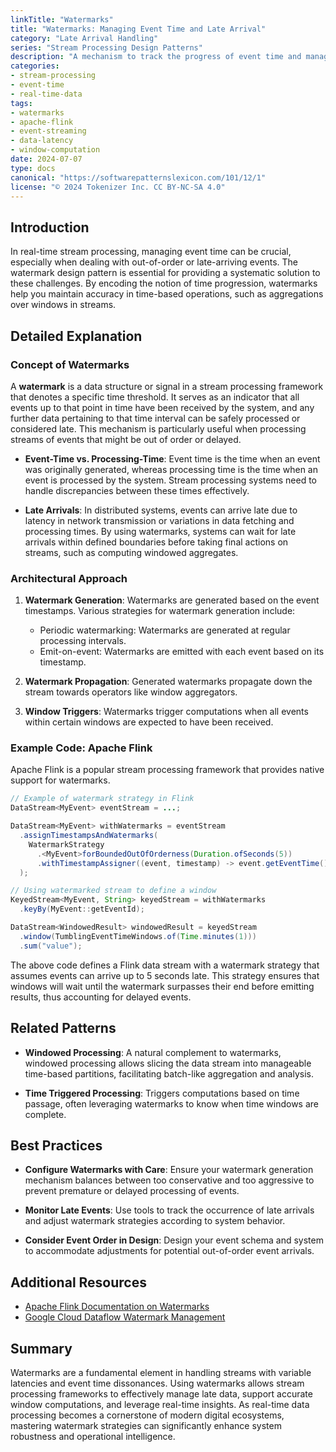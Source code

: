 ```yaml
---
linkTitle: "Watermarks"
title: "Watermarks: Managing Event Time and Late Arrival"
category: "Late Arrival Handling"
series: "Stream Processing Design Patterns"
description: "A mechanism to track the progress of event time and manage out-of-order or late-arriving events by indicating when a system can safely assume all events up to a certain timestamp have been accounted for."
categories:
- stream-processing
- event-time
- real-time-data
tags:
- watermarks
- apache-flink
- event-streaming
- data-latency
- window-computation
date: 2024-07-07
type: docs
canonical: "https://softwarepatternslexicon.com/101/12/1"
license: "© 2024 Tokenizer Inc. CC BY-NC-SA 4.0"
---
```


## Introduction

In real-time stream processing, managing event time can be crucial, especially when dealing with out-of-order or late-arriving events. The watermark design pattern is essential for providing a systematic solution to these challenges. By encoding the notion of time progression, watermarks help you maintain accuracy in time-based operations, such as aggregations over windows in streams.

## Detailed Explanation

### Concept of Watermarks

A **watermark** is a data structure or signal in a stream processing framework that denotes a specific time threshold. It serves as an indicator that all events up to that point in time have been received by the system, and any further data pertaining to that time interval can be safely processed or considered late. This mechanism is particularly useful when processing streams of events that might be out of order or delayed.

- **Event-Time vs. Processing-Time**: Event time is the time when an event was originally generated, whereas processing time is the time when an event is processed by the system. Stream processing systems need to handle discrepancies between these times effectively.
  
- **Late Arrivals**: In distributed systems, events can arrive late due to latency in network transmission or variations in data fetching and processing times. By using watermarks, systems can wait for late arrivals within defined boundaries before taking final actions on streams, such as computing windowed aggregates.

### Architectural Approach

1. **Watermark Generation**: Watermarks are generated based on the event timestamps. Various strategies for watermark generation include:
   - Periodic watermarking: Watermarks are generated at regular processing intervals.
   - Emit-on-event: Watermarks are emitted with each event based on its timestamp.

2. **Watermark Propagation**: Generated watermarks propagate down the stream towards operators like window aggregators.

3. **Window Triggers**: Watermarks trigger computations when all events within certain windows are expected to have been received.

### Example Code: Apache Flink

Apache Flink is a popular stream processing framework that provides native support for watermarks.

```java
// Example of watermark strategy in Flink
DataStream<MyEvent> eventStream = ...;

DataStream<MyEvent> withWatermarks = eventStream
  .assignTimestampsAndWatermarks(
    WatermarkStrategy
      .<MyEvent>forBoundedOutOfOrderness(Duration.ofSeconds(5))
      .withTimestampAssigner((event, timestamp) -> event.getEventTime())
  );

// Using watermarked stream to define a window
KeyedStream<MyEvent, String> keyedStream = withWatermarks
  .keyBy(MyEvent::getEventId);

DataStream<WindowedResult> windowedResult = keyedStream
  .window(TumblingEventTimeWindows.of(Time.minutes(1)))
  .sum("value");
```

The above code defines a Flink data stream with a watermark strategy that assumes events can arrive up to 5 seconds late. This strategy ensures that windows will wait until the watermark surpasses their end before emitting results, thus accounting for delayed events.

## Related Patterns

- **Windowed Processing**: A natural complement to watermarks, windowed processing allows slicing the data stream into manageable time-based partitions, facilitating batch-like aggregation and analysis.

- **Time Triggered Processing**: Triggers computations based on time passage, often leveraging watermarks to know when time windows are complete.

## Best Practices

- **Configure Watermarks with Care**: Ensure your watermark generation mechanism balances between too conservative and too aggressive to prevent premature or delayed processing of events.
  
- **Monitor Late Events**: Use tools to track the occurrence of late arrivals and adjust watermark strategies according to system behavior.

- **Consider Event Order in Design**: Design your event schema and system to accommodate adjustments for potential out-of-order event arrivals.

## Additional Resources

- [Apache Flink Documentation on Watermarks](https://ci.apache.org/projects/flink/flink-docs-stable/dev/event_timestamps_watermarks.html)
- [Google Cloud Dataflow Watermark Management](https://cloud.google.com/dataflow/model/watermarks)

## Summary

Watermarks are a fundamental element in handling streams with variable latencies and event time dissonances. Using watermarks allows stream processing frameworks to effectively manage late data, support accurate window computations, and leverage real-time insights. As real-time data processing becomes a cornerstone of modern digital ecosystems, mastering watermark strategies can significantly enhance system robustness and operational intelligence.
